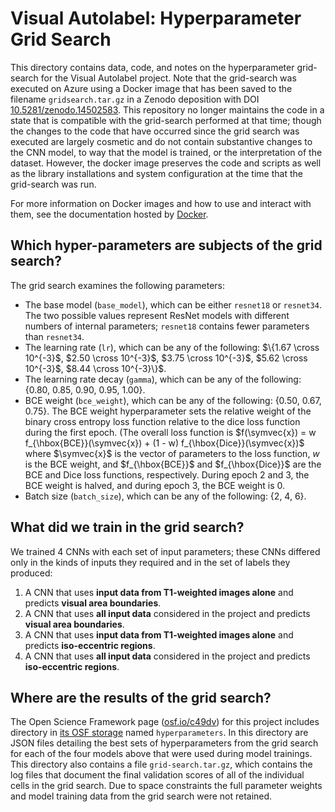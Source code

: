 # Visual Autolabel: Hyperparameter Grid Search

This directory contains data, code, and notes on the hyperparameter grid-search
for the Visual Autolabel project. Note that the grid-search was executed on
Azure using a Docker image that has been saved to the filename
`gridsearch.tar.gz` in a Zenodo deposition with DOI
[10.5281/zenodo.14502583](https://doi.org/10.5281/zenodo.14502583).  This
repository no longer maintains the code in a state that is compatible with the
grid-search performed at that time; though the changes to the code that have
occurred since the grid search was executed are largely cosmetic and do not
contain substantive changes to the CNN model, to way that the model is trained,
or the interpretation of the dataset.  However, the docker image preserves the
code and scripts as well as the library installations and system configuration
at the time that the grid-search was run.

For more information on Docker images and how to use and interact with them, see
the documentation hosted by [Docker](https://docs.docker.com/).


## Which hyper-parameters are subjects of the grid search?

The grid search examines the following parameters:
* The base model (`base_model`), which can be either `resnet18` or
  `resnet34`. The two possible values represent ResNet models with different
  numbers of internal parameters; `resnet18` contains fewer parameters than
  `resnet34`.
* The learning rate (`lr`), which can be any of the following: $\{1.67 \cross
  10^{-3}$, $2.50 \cross 10^{-3}$, $3.75 \cross 10^{-3}$, $5.62 \cross 10^{-3}$,
  $8.44 \cross 10^{-3}\}$.
* The learning rate decay (`gamma`), which can be any of the following:
  $\{0.80$, $0.85$, $0.90$, $0.95$, $1.00\}$.
* BCE weight (`bce_weight`), which can be any of the following: $\{0.50$,
  $0.67$, $0.75\}$. The BCE weight hyperparameter sets the relative weight of
  the binary cross entropy loss function relative to the dice loss function
  during the first epoch. (The overall loss function is $f(\symvec{x}) = w
  f_{\hbox{BCE}}(\symvec{x}) + (1 - w) f_{\hbox{Dice}}(\symvec{x})$ where
  $\symvec{x}$ is the vector of parameters to the loss function, $w$ is the BCE
  weight, and $f_{\hbox{BCE}}$ and $f_{\hbox{Dice}}$ are the BCE and Dice loss
  functions, respectively. During epoch 2 and 3, the BCE weight is halved, and
  during epoch 3, the BCE weight is 0.
* Batch size (`batch_size`), which can be any of the following: $\{2$, $4$,
  $6\}$.


## What did we train in the grid search?

We trained 4 CNNs with each set of input parameters; these CNNs differed only in
the kinds of inputs they required and in the set of labels they produced:
1. A CNN that uses **input data from T1-weighted images alone** and predicts
   **visual area boundaries**.
2. A CNN that uses **all input data** considered in the project and predicts
   **visual area boundaries**.
3. A CNN that uses **input data from T1-weighted images alone** and predicts
   **iso-eccentric regions**.
4. A CNN that uses **all input data** considered in the project and predicts
   **iso-eccentric regions**.


## Where are the results of the grid search?

The Open Science Framework page ([osf.io/c49dv](https://osf.io/c49dv/)) for this
project includes directory in [its OSF
storage](https://osf.io/c49dv/files/osfstorage) named `hyperparameters`. In this
directory are JSON files detailing the best sets of hyperparameters from the
grid search for each of the four models above that were used during model
trainings. This directory also contains a file `grid-search.tar.gz`, which
contains the log files that document the final validation scores of all of the
individual cells in the grid search. Due to space constraints the full parameter
weights and model training data from the grid search were not retained.
